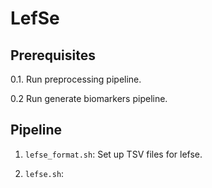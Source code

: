 # LefSe

## Prerequisites
0.1. Run preprocessing pipeline.

0.2  Run generate biomarkers pipeline.

## Pipeline 

1. ```lefse_format.sh```: Set up TSV files for lefse. 

2. ```lefse.sh```: 
